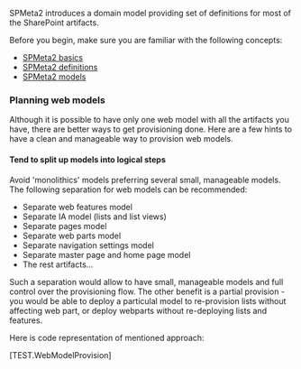 ﻿---
Title: Web model
FileName: webmodel.html
---

SPMeta2 introduces a domain model providing set of definitions for most of the SharePoint artifacts.

Before you begin, make sure you are familiar with the following concepts:

* [SPMeta2 basics](/spmeta2/basics/)
* [SPMeta2 definitions](/spmeta2/definitions/)
* [SPMeta2 models](/spmeta2/models/)

### Planning web models

Although it is possible to have only one web model with all the artifacts you have, there are better ways to get provisioning done. Here are a few hints to have a clean and manageable way to provision web models.

#### Tend to split up models into logical steps

Avoid 'monolithics' models preferring several small, manageable models. The following separation for web models can be recommended:

* Separate web features model
* Separate IA model (lists and list views)
* Separate pages model
* Separate web parts model
* Separate navigation settings model
* Separate master page and home page model
* The rest artifacts…

Such a separation would allow to have small, manageable models and full control over the provisioning flow. The other benefit is a partial provision - you would be able to deploy a particulal model to re-provision lists without affecting web part, or deploy webparts without re-deploying lists and features.

Here is code representation of mentioned approach:

[TEST.WebModelProvision]